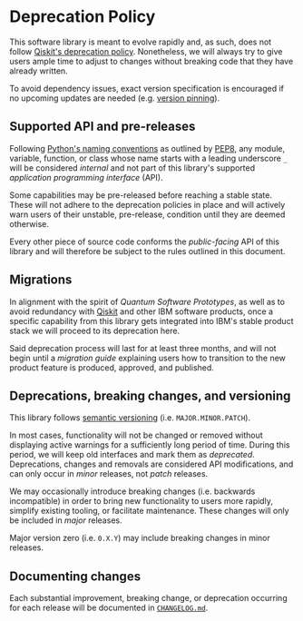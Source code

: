 # Deprecation Policy

This software library is meant to evolve rapidly and, as such, does not follow [Qiskit's deprecation policy](https://github.com/Qiskit/qiskit/blob/main/DEPRECATION.md). Nonetheless, we will always try to give users ample time to adjust to changes without breaking code that they have already written.

To avoid dependency issues, exact version specification is encouraged if no upcoming updates are needed (e.g. [version pinning](https://www.easypost.com/dependency-pinning-guide)).


## Supported API and pre-releases

Following [Python's naming conventions](https://realpython.com/python-double-underscore/) as outlined by [PEP8](https://peps.python.org/pep-0008/), any module, variable, function, or class whose name starts with a leading underscore `_` will be considered _internal_ and not part of this library's supported _application programming interface_ (API).

Some capabilities may be pre-released before reaching a stable state. These will not adhere to the deprecation policies in place and will actively warn users of their unstable, pre-release, condition until they are deemed otherwise.

Every other piece of source code conforms the _public-facing_ API of this library and will therefore be subject to the rules outlined in this document.


## Migrations

In alignment with the spirit of _Quantum Software Prototypes_, as well as to avoid redundancy with [Qiskit](https://www.ibm.com/quantum/qiskit) and other IBM software products, once a specific capability from this library gets integrated into IBM's stable product stack we will proceed to its deprecation here.

Said deprecation process will last for at least three months, and will not begin until a _migration guide_ explaining users how to transition to the new product feature is produced, approved, and published.


## Deprecations, breaking changes, and versioning

This library follows [semantic versioning](https://semver.org/) (i.e. `MAJOR.MINOR.PATCH`).

In most cases, functionality will not be changed or removed without displaying active warnings for a sufficiently long period of time. During this period, we will keep old interfaces and mark them as _deprecated_. Deprecations, changes and removals are considered API modifications, and can only occur in _minor_ releases, not _patch_ releases.

We may occasionally introduce breaking changes (i.e. backwards incompatible) in order to bring new functionality to users more rapidly, simplify existing tooling, or facilitate maintenance. These changes will only be included in _major_ releases.

Major version zero (i.e. `0.X.Y`) may include breaking changes in minor releases.


## Documenting changes

Each substantial improvement, breaking change, or deprecation occurring for each release will be documented in [`CHANGELOG.md`](https://github.com/IBM-Quantum-Technical-Enablement/quantum-enablement/blob/main/CHANGELOG.md).

